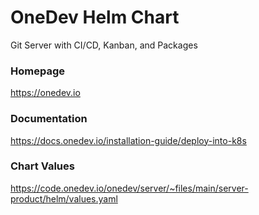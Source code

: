 # OneDev Helm Chart

Git Server with CI/CD, Kanban, and Packages

### Homepage
https://onedev.io

### Documentation 
https://docs.onedev.io/installation-guide/deploy-into-k8s

### Chart Values
https://code.onedev.io/onedev/server/~files/main/server-product/helm/values.yaml